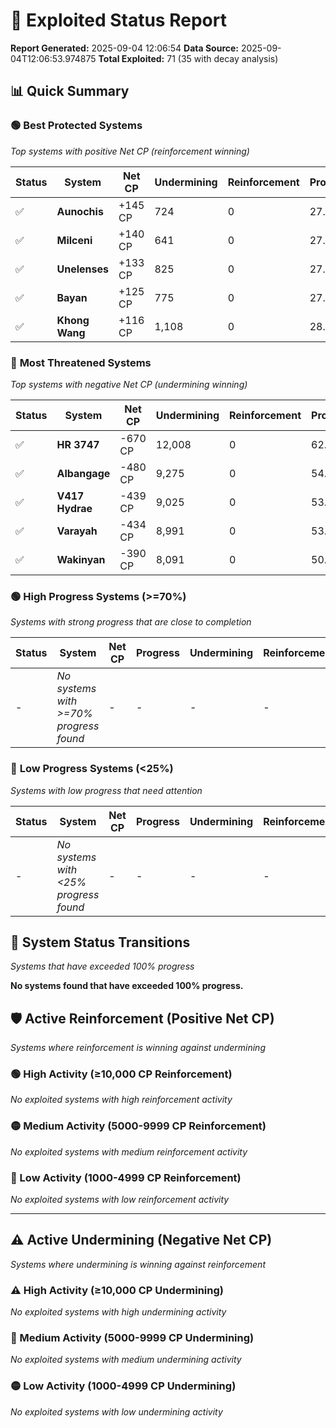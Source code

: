 # 🌟 Exploited Status Report

**Report Generated:** 2025-09-04 12:06:54
**Data Source:** 2025-09-04T12:06:53.974875
**Total Exploited:** 71 (35 with decay analysis)

## 📊 Quick Summary

### 🟢 **Best Protected Systems**
*Top systems with positive Net CP (reinforcement winning)*

| Status | System | Net CP | Undermining | Reinforcement | Progress |
|--------|--------|--------|-------------|---------------|----------|
| ✅ | **Aunochis** | +145 CP | 724 | 0 | 27.3% |
| ✅ | **Milceni** | +140 CP | 641 | 0 | 27.0% |
| ✅ | **Unelenses** | +133 CP | 825 | 0 | 27.6% |
| ✅ | **Bayan** | +125 CP | 775 | 0 | 27.4% |
| ✅ | **Khong Wang** | +116 CP | 1,108 | 0 | 28.5% |

### 🔴 **Most Threatened Systems**
*Top systems with negative Net CP (undermining winning)*

| Status | System | Net CP | Undermining | Reinforcement | Progress |
|--------|--------|--------|-------------|---------------|----------|
| ✅ | **HR 3747** | -670 CP | 12,008 | 0 | 62.7% |
| ✅ | **Albangage** | -480 CP | 9,275 | 0 | 54.1% |
| ✅ | **V417 Hydrae** | -439 CP | 9,025 | 0 | 53.4% |
| ✅ | **Varayah** | -434 CP | 8,991 | 0 | 53.3% |
| ✅ | **Wakinyan** | -390 CP | 8,091 | 0 | 50.4% |

### 🟢 **High Progress Systems (>=70%)**
*Systems with strong progress that are close to completion*

| Status | System | Net CP | Progress | Undermining | Reinforcement |
|--------|--------|--------|----------|-------------|---------------|
| - | *No systems with >=70% progress found* | - | - | - | - |

### 🔴 **Low Progress Systems (<25%)**
*Systems with low progress that need attention*

| Status | System | Net CP | Progress | Undermining | Reinforcement |
|--------|--------|--------|----------|-------------|---------------|
| - | *No systems with <25% progress found* | - | - | - | - |
## 🔄 System Status Transitions
*Systems that have exceeded 100% progress*

**No systems found that have exceeded 100% progress.**

## 🛡️ Active Reinforcement (Positive Net CP)
*Systems where reinforcement is winning against undermining*

### 🟢 High Activity (≥10,000 CP Reinforcement)

*No exploited systems with high reinforcement activity*

### 🟡 Medium Activity (5000-9999 CP Reinforcement)

*No exploited systems with medium reinforcement activity*

### 🔴 Low Activity (1000-4999 CP Reinforcement)

*No exploited systems with low reinforcement activity*


---

## ⚠️ Active Undermining (Negative Net CP)
*Systems where undermining is winning against reinforcement*

### ⚠️ High Activity (≥10,000 CP Undermining)

*No exploited systems with high undermining activity*

### 🔶 Medium Activity (5000-9999 CP Undermining)

*No exploited systems with medium undermining activity*

### 🟡 Low Activity (1000-4999 CP Undermining)

*No exploited systems with low undermining activity*
